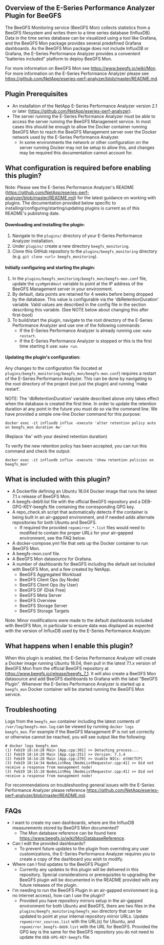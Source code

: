 Overview of the E-Series Performance Analyzer Plugin for BeeGFS
---------------------------------------------------------------

The BeeGFS Monitoring service (BeeGFS Mon) collects statistics from a BeeGFS filesystem and writes them to a time series database (InfluxDB). Data in the time series database can be visualized using a tool like Grafana, and the BeeGFS Mon package provides several predefined Grafana dashboards. As the BeeGFS Mon package does not include InfluxDB or Grafana, the E-Series Performance Analyzer provides a convenient "batteries included" platform to deploy BeeGFS Mon. 

For more information on BeeGFS Mon see https://www.beegfs.io/wiki/Mon. For more information on the E-Series Performance Analyzer please see https://github.com/NetApp/eseries-perf-analyzer/blob/master/README.md.

Plugin Prerequisites
--------------------
* An installation of the NetApp E-Series Performance Analyzer version 2.1 or later (https://github.com/NetApp/eseries-perf-analyzer).
* The server running the E-Series Performance Analyzer must be able to access the server running the BeeGFS Management service. In most cases this should be enough to allow the Docker container running BeeGFS Mon to reach the BeeGFS Management server over the Docker network used by the E-Series Performance Analyzer. 
    * In some environments the network or other configuration on the server running Docker may not be setup to allow this, and changes may be required this documentation cannot account for.

What configuration is required before enabling this plugin?
-----------------------------------------------------------
Note: Please see the E-Series Performance Analyzer's README (https://github.com/NetApp/eseries-perf-analyzer/blob/master/README.md) for the latest guidance on working with plugins. The documentation provided below specific to installing/configuring/starting/updating plugins is current as of this README's publishing date. 

#### Downloading and installing the plugin:
1. Navigate to the `plugins/` directory of your E-Series Performance Analyzer installation.
2. Under `plugins/` create a new directory `beegfs_monitoring`.
3. Clone this GitHub repository to the `plugins/beegfs_monitoring` directory (e.g. `git clone <url> beegfs_monitoring`). 

#### Initially configuring and starting the plugin:
1. In the `plugins/beegfs_monitoring/beegfs_mon/beegfs-mon.conf` file, update the `sysMgmtdHost` variable to point at the IP address of the BeeGFS Management server in your environment.
2. By default, data points are retained for 4 weeks before being dropped by the database. This value is configurable via the 'dbRetentionDuration' variable. Valid values are described in the config file in the section describing this variable. (See NOTE below about changing this after first-boot)
3. To build/start the plugin, navigate to the root directory of the E-Series Performance Analyzer and use one of the following commands:
    * If the E-Series Performance Analyzer is already running use: `make restart`.
    * If the E-Series Performance Analyzer is stopped or this is the first time starting it use: `make run`.

#### Updating the plugin's configuration:
Any changes to the configuration file (located at `plugins/beegfs_monitoring/beegfs_mon/beegfs-mon.conf`) requires a restart of the E-Series Performance Analyzer. This can be done by navigating to the root directory of the project (not just the plugin) and running 'make restart'.

NOTE: The 'dbRetentionDuration' variable described above only takes effect when the database is created the first time. In order to update the retention duration at any point in the future you must do so via the command line. We have provided a simple one-line Docker command for this purpose:
```
docker exec -it influxdb influx -execute 'alter retention policy auto on beegfs_mon duration 4w'
```
(Replace '4w' with your desired retention duration)

To verify the new retention policy has been accepted, you can run this command and check the output:
```
docker exec -it influxdb influx -execute 'show retention policies on beegfs_mon'
```


What is included with this plugin?
----------------------------------
* A Dockerfile defining an Ubuntu 18.04 Docker image that runs the latest 7.1.x release of BeeGFS Mon.
* A beegfs-deb9.list file with the official BeeGFS repository and a DEB-GPG-KEY-beegfs file containing the corresponding GPG key.
* A repo_check.sh script that automatically detects if the container is being built in an air-gapped environment, and if needed adds alternate repositories for both Ubuntu and BeeGFS.
    * If required the provided `repomirror_*.list` files would need to modified to contain the proper URLs for your air-gapped environment, see the FAQ below.
* A docker-compose.yml file that sets up the Docker container to run BeeGFS Mon.
* A beegfs-mon.conf file.
* A BeeGFS Mon datasource for Grafana.
* A number of dashboards for BeeGFS including the default set included with BeeGFS Mon, and a few created by NetApp.
    * BeeGFS Aggregated Workload
    * BeeGFS Client Ops (by Node)
    * BeeGFS Client Ops (by User)
    * BeeGFS DF (Disk Free)
    * BeeGFS Meta Server
    * BeeGFS Overview
    * BeeGFS Storage Server
    * BeeGFS Storage Targets 
    
Note: Minor modifications were made to the default dashboards included with BeeGFS Mon, in particular to ensure data was displayed as expected with the version of InfluxDB used by the E-Series Performance Analyzer. 

What happens when I enable this plugin? 
---------------------------------------
When this plugin is enabled, the E-Series Performance Analyzer will create a Docker image running Ubuntu 18.04, then pull in the latest 7.1.x version of BeeGFS Mon from the official BeeGFS repository at https://www.beegfs.io/release/beegfs_7_1. It will also create a BeeGFS Mon datasource and add BeeGFS dashboards to Grafana with the label "BeeGFS Plugin". Whenever the E-Series Performance Analyzer is started up a `beegfs_mon` Docker container will be started running the BeeGFS Mon service.

Troubleshooting
---------------
Logs from the `beegfs_mon` container including the latest contents of `/var/log/beegfs-mon.log` can be viewed by running `docker logs beegfs_mon`. For example if the BeeGFS Management IP is not set correctly or otherwise cannot be reached, you will see output like the following:
```
# docker logs beegfs_mon
(1) Feb19 18:14:28 Main [App.cpp:301] >> Detaching process...
(1) Feb19 18:14:28 Main [App.cpp:251] >> Version: 7.1.4
(2) Feb19 18:14:28 Main [App.cpp:279] >> Usable NICs: eth0(TCP) 
(3) Feb19 18:14:34 NodeListReq [NodeListRequestor.cpp:41] >> Did not receive a response from management node!
(3) Feb19 18:15:10 NodeListReq [NodeListRequestor.cpp:41] >> Did not receive a response from management node!
```
For recommendations on troubleshooting general issues with the E-Series Performance Analyzer please reference https://github.com/NetApp/eseries-perf-analyzer/blob/master/README.md.

FAQs
-----

* I want to create my own dashboards, where are the InfluxDB measurements stored by BeeGFS Mon documented? 
    * The Mon database reference can be found here https://www.beegfs.io/wiki/MonDatabaseReference.
* Can I edit the provided dashboards? 
    * To prevent future updates to the plugin from overriding any user customizations, the E-Series Performance Analyzer requires you to create a copy of the dashboard you wish to modify.
* Where can I find updates to the BeeGFS Plugin?
    * Currently any updates to this plugin will be delivered in this repository. Special considerations or prerequisites to upgrading the BeeGFS plugin will be documented in the README provided with any future releases of the plugin.
* I'm needing to run the BeeGFS Plugin in an air-gapped environment (e.g. no internet access), how can I use the plugin?  
    * Provided you have repository mirrors setup in the air-gapped environment for both Ubuntu and BeeGFS, there are two files in the `plugins/beegfs_monitoring/beegfs_mon` directory that can be updated to point at your internal repository mirror URLs. Update `repomirror_sources.list` with the URL(s) for Ubuntu, and `repomirror_beegfs-deb9.list` with the URL for BeeGFS. Provided the GPG key is the same for the BeeGFS repository you do not need to update the `DEB-GPG-KEY-beegfs` file. 
